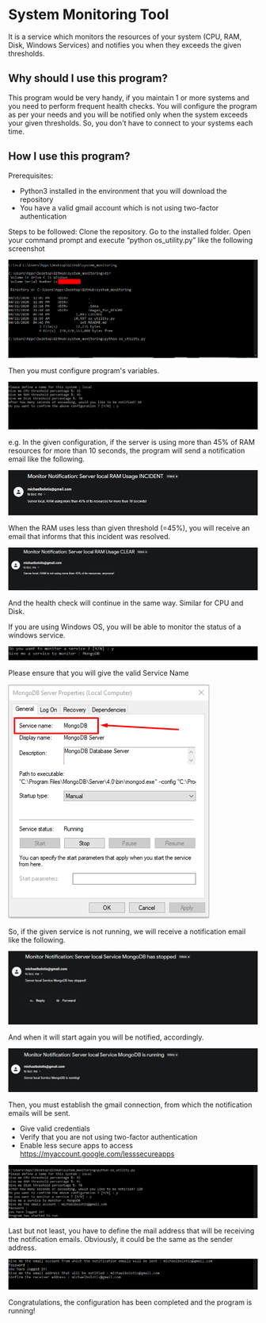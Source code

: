 # System Monitoring Tool
It is a service which monitors the resources of your system (CPU, RAM, Disk, Windows Services) and notifies you when they exceeds the given thresholds.

## Why should I use this program?
This program would be very handy, if you maintain 1 or more systems and you need to perform frequent health checks.
You will configure the program as per your needs and you will be notified only when the system exceeds your given thresholds.
So, you don't have to connect to your systems each time.

## How I use this program?
Prerequisites:
-	Python3 installed in the environment that you will download the repository
-	You have a valid gmail account which is not using two-factor authentication

Steps to be followed:
Clone the repository.
Go to the installed folder. 
Open your command prompt and execute “python os_utility.py” like the following screenshot

![](images_for_README/guide_0.png)

Then you must configure program's variables.

![](images_for_README/guide_1.png)

e.g. In the given configuration, if the server is using more than 45% of RAM resources for more than 10 seconds, the program will send a notification email like the following.

![](images_for_README/mail_image.png)

When the RAM uses less than given threshold (=45%), you will receive an email that informs that this incident was resolved.

![](images_for_README/ram_clear_image.png)

And the health check will continue in the same way. Similar for CPU and Disk.

If you are using Windows OS, you will be able to monitor the status of a windows service.

![](images_for_README/guide_3.png)

Please ensure that you will give the valid Service Name

![](images_for_README/guide_2.png)

So, if the given service is not running, we will receive a notification email like the following.

![](images_for_README/service_stop.png)

And when it will start again you will be notified, accordingly.

![](images_for_README/service_run.png)

Then, you must establish the gmail connection, from which the notification emails will be sent.
-	Give valid credentials
-	Verify that you are not using two-factor authentication
-	Enable less secure apps to access https://myaccount.google.com/lesssecureapps

![](images_for_README/guide_4.png)

Last but not least, you have to define the mail address that will be receiving the notification emails. 
Obviously, it could be the same as the sender address.

![](images_for_README/receiver.png)

Congratulations, the configuration has been completed and the program is running!
